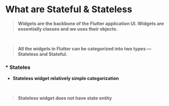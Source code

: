 # What are Stateful & Stateless

> **Widgets are the backbone of the Flutter application UI. Widgets are essentially classes and we uses their objects.**
<br>

> **All the widgets in Flutter can be categorized into two types — Stateless and Stateful.** 

### * Stateles

* **Stateless widget relatively simple categorization**
<br>

> **Stateless widget does not have state entity**
